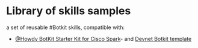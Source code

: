 # Library of skills samples

a set of reusable #Botkit skills, compatible with:
- [@Howdy BotKit Starter Kit for Cisco Spark](https://github.com/howdyai/botkit-starter-ciscospark/tree/master/skills)- and [Devnet Botkit template](https://github.com/CiscoDevNet/botkit-ciscospark-samples/tree/master/template)
